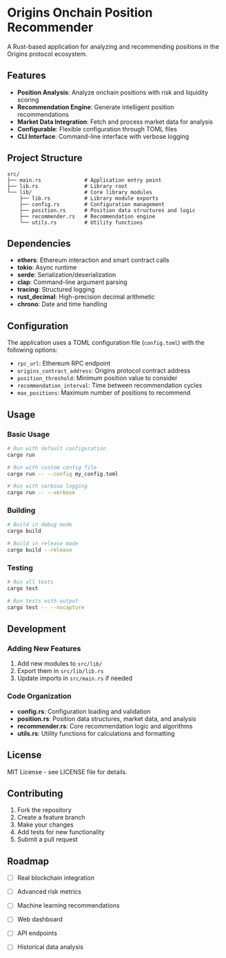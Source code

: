 # Origins Onchain Position Recommender

A Rust-based application for analyzing and recommending positions in the Origins protocol ecosystem.

## Features

- **Position Analysis**: Analyze onchain positions with risk and liquidity scoring
- **Recommendation Engine**: Generate intelligent position recommendations
- **Market Data Integration**: Fetch and process market data for analysis
- **Configurable**: Flexible configuration through TOML files
- **CLI Interface**: Command-line interface with verbose logging

## Project Structure

```
src/
├── main.rs              # Application entry point
├── lib.rs               # Library root
└── lib/                 # Core library modules
    ├── lib.rs           # Library module exports
    ├── config.rs        # Configuration management
    ├── position.rs      # Position data structures and logic
    ├── recommender.rs   # Recommendation engine
    └── utils.rs         # Utility functions
```

## Dependencies

- **ethers**: Ethereum interaction and smart contract calls
- **tokio**: Async runtime
- **serde**: Serialization/deserialization
- **clap**: Command-line argument parsing
- **tracing**: Structured logging
- **rust_decimal**: High-precision decimal arithmetic
- **chrono**: Date and time handling

## Configuration

The application uses a TOML configuration file (`config.toml`) with the following options:

- `rpc_url`: Ethereum RPC endpoint
- `origins_contract_address`: Origins protocol contract address
- `position_threshold`: Minimum position value to consider
- `recommendation_interval`: Time between recommendation cycles
- `max_positions`: Maximum number of positions to recommend

## Usage

### Basic Usage

```bash
# Run with default configuration
cargo run

# Run with custom config file
cargo run -- --config my_config.toml

# Run with verbose logging
cargo run -- --verbose
```

### Building

```bash
# Build in debug mode
cargo build

# Build in release mode
cargo build --release
```

### Testing

```bash
# Run all tests
cargo test

# Run tests with output
cargo test -- --nocapture
```

## Development

### Adding New Features

1. Add new modules to `src/lib/`
2. Export them in `src/lib/lib.rs`
3. Update imports in `src/main.rs` if needed

### Code Organization

- **config.rs**: Configuration loading and validation
- **position.rs**: Position data structures, market data, and analysis
- **recommender.rs**: Core recommendation logic and algorithms
- **utils.rs**: Utility functions for calculations and formatting

## License

MIT License - see LICENSE file for details.

## Contributing

1. Fork the repository
2. Create a feature branch
3. Make your changes
4. Add tests for new functionality
5. Submit a pull request

## Roadmap

- [ ] Real blockchain integration
- [ ] Advanced risk metrics
- [ ] Machine learning recommendations
- [ ] Web dashboard
- [ ] API endpoints
- [ ] Historical data analysis

